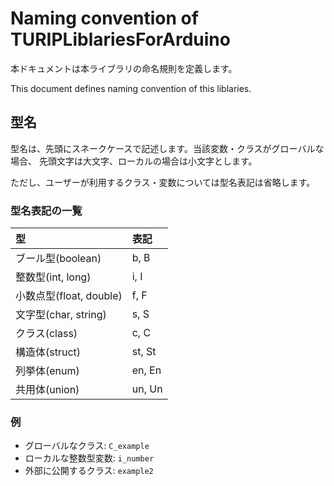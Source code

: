# Naming convention of TURIPLiblariesForArduino

本ドキュメントは本ライブラリの命名規則を定義します。

This document defines naming convention of this liblaries.

## 型名

型名は、先頭にスネークケースで記述します。当該変数・クラスがグローバルな場合、
先頭文字は大文字、ローカルの場合は小文字とします。

ただし、ユーザーが利用するクラス・変数については型名表記は省略します。

### 型名表記の一覧

 | 型                    | 表記      |
 |:---------------------|:---------|
 |ブール型(boolean)       | b, B     |
 |整数型(int, long)       | i, I     |
 |小数点型(float, double) | f, F     |
 |文字型(char, string)    | s, S     |
 |クラス(class)           | c, C     |
 |構造体(struct)          | st, St   |
 |列挙体(enum)            | en, En   |
 |共用体(union)           | un, Un   |

### 例

* グローバルなクラス: `C_example`
* ローカルな整数型変数: `i_number`
* 外部に公開するクラス: `example2`
